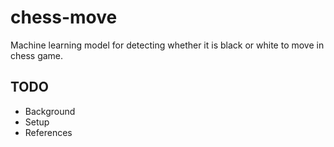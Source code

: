 # chess-move

Machine learning model for detecting whether it is black or white to move in chess game.

## TODO

- Background
- Setup
- References
